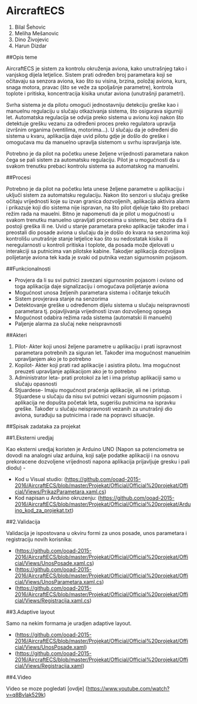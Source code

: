 ﻿# AircraftECS

1. Bilal Šehovic
2. Meliha Mešanovic
3. Dino Živojevic
4. Harun Dizdar


##Opis teme

AircraftECS je sistem za kontrolu okruženja aviona, kako unutrašnjeg tako
i vanjskog dijela letjelice. Sistem prati određen broj parametara koji se 
očitavaju sa senzora aviona, kao što su visina, brzina, položaj aviona, 
kurs, snaga motora, pravac (što se veže za spoljašnje parametre), kontrola 
toplote i pritiska, koncentracija kisika unutar aviona (unutrašnji parametri).

Svrha sistema je da pilotu omogući jednostavniju detekciju greške kao i
manuelnu regulaciju u slučaju otkazivanja sistema, što osigurava sigurniji let.
Automatska regulacija se odvija  preko sistema u avionu koji nakon što 
detektuje grešku vezanu za određeni proces preko regulatora upravlja 
izvršnim organima (ventilima, motorima...). U slučaju da je određeni 
dio sistema u kvaru, aplikacija daje uvid pilotu gdje je došlo do greške
i omogućava mu da manuelno upravlja sistemom u svrhu ispravljanja iste.


Potrebno je da pilot na početku unese željene vrijednosti parametara
nakon čega se pali sistem za automatsku regulaciju. Pilot je u mogućnosti
da u svakom trenutku prebaci kontrolu sistema sa automatskog na manuelni.




##Procesi

Potrebno je da pilot na početku leta unese željene parametre u aplikaciju
i uključi sistem za automatsku regulaciju. Nakon što senzori u slučaju greške
očitaju vrijednosti koje su izvan granica dozvoljenih, aplikacija aktivira alarm
i prikazuje koji dio sistema nije ispravan, na što pilot djeluje tako što prebaci
režim rada na mauelni. Bitno je napomenuti da je pilot u mogućnosti u svakom trenutku
manuelno upravljati procesima u sistemu, bez obzira da li postoji greška ili ne.
Uvid u stanje parametara preko aplikacije također ima i preostali dio posade aviona
u slučaju da je došlo do kvara na senzorima koji kontrolišu unutrašnje stanje letjelice
kao što su nedostatak kisika ili neregularnosti u kontroli pritiska i toplote, da posada 
može djelovati u interakciji sa putnicima van pilotske kabine. Takodjer aplikacija 
dozvoljava polijetanje aviona tek kada je svaki od putnika vezan sigurnosnim pojasom.



##Funkcionalnosti

* Provjera da li su svi putnici zavezani sigurnosnim pojasom i ovisno 
  od toga aplikacija daje signalizaciju i omogućava polijetanje aviona
* Mogućnost unosa željenih parametara sistema i očitanje tekućih
* Sistem provjerava stanje na senzorima
* Detektovanje greške u određenom dijelu sistema u slučaju neispravnosti
  parametara tj. pojavljivanja vrijednosti izvan dozvoljenog opsega
* Mogućnost odabira režima rada sistema (automatski ili manuelni)
* Paljenje alarma za slučaj neke neispravnosti




##Akteri

1. Pilot- Akter koji unosi željene parametre u aplikaciju i prati ispravnost parametara
   potrebnih za siguran let. Također ima mogućnost manuelnim upravljanjem ako je  to potrebno
2. Kopilot- Akter koji prati rad aplikacije i asistira pilotu. Ima mogućnost preuzeti upravljanje aplikacijom
   ako je to potrebno
3. Administrator leta- prati protokol za let i ima pristup aplikaciji samo u slučaju opasnosti
4. Stjuardese- Imaju mogućnost praćenja aplikacije, ali ne i pristup. Stjuardese u slučaju da nisu svi putnici vezani
   sigurnosnim pojasom i aplikacija ne dopušta početak leta, sugerišu putnicima na ispravku greške. Također u slučaju 
   neispravnosti vezanih za unutrašnji dio aviona, surađuju sa putnicima i rade na popravci situacije.


##Spisak zadataka za projekat

##1.Eksterni uredjaj

   Kao eksterni uredjaj koristen je Arduino UNO (Napon sa potenciometra se dovodi na analogni ulaz arduina, koji salje podatke
   aplikaciji i na osnovu prekoracene dozvoljene vrijednosti napona aplikacija prijavljuje gresku i pali diodu) - 
   - Kod u Visual studio: (https://github.com/ooad-2015-2016/AircraftECS/blob/master/Projekat/Official/Official%20projekat/Official/Views/PrikazParametara.xaml.cs)
   - Kod napisan u Arduino okruzenju: (https://github.com/ooad-2015-2016/AircraftECS/blob/master/Projekat/Official/Official%20projekat/Arduino_kod_za_projekat.txt)

##2.Validacija
   
   Validacija je ispostovana u okviru formi za unos posade, unos parametara i registraciju novih korisnika:
   - (https://github.com/ooad-2015-2016/AircraftECS/blob/master/Projekat/Official/Official%20projekat/Official/Views/UnosPosade.xaml.cs)
   - (https://github.com/ooad-2015-2016/AircraftECS/blob/master/Projekat/Official/Official%20projekat/Official/Views/UnosParametara.xaml.cs)
   - (https://github.com/ooad-2015-2016/AircraftECS/blob/master/Projekat/Official/Official%20projekat/Official/Views/Registracija.xaml.cs)

##3.Adaptive layout

   Samo na nekim formama je uradjen adaptive layout.
   - (https://github.com/ooad-2015-2016/AircraftECS/blob/master/Projekat/Official/Official%20projekat/Official/Views/UnosPosade.xaml)
   - (https://github.com/ooad-2015-2016/AircraftECS/blob/master/Projekat/Official/Official%20projekat/Official/Views/Registracija.xaml)

##4.Video

   Video se moze pogledati [ovdje] (https://www.youtube.com/watch?v=q8Bvlak529k)


